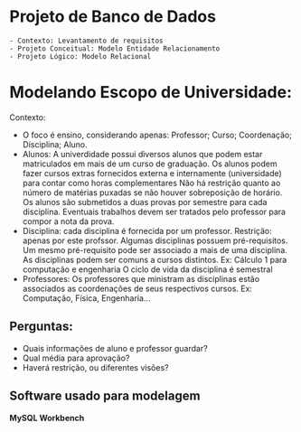 # Projeto de Banco de Dados

	- Contexto: Levantamento de requisitos
	- Projeto Conceitual: Modelo Entidade Relacionamento
	- Projeto Lógico: Modelo Relacional

# Modelando Escopo de Universidade:
Contexto: 
- O foco é ensino, considerando apenas: Professor; Curso; Coordenação; Disciplina; Aluno.
- Alunos: 
	A univerdidade possui diversos alunos que podem estar matriculados em mais de um curso de graduação.
	Os alunos podem fazer cursos extras fornecidos externa e internamente (universidade) para contar como horas complementares
	Não há restrição quanto ao número de matérias puxadas se não houver sobreposição de horário.
	Os alunos são submetidos a duas provas por semestre para cada disciplina. Eventuais trabalhos devem ser tratados pelo professor para compor a nota da prova.
- Disciplina:
	cada disciplina é fornecida por um professor. Restrição: apenas por este profssor.
	Algumas disciplinas possuem pré-requisitos. Um mesmo pré-requisito pode ser associado a mais de uma disciplina.
	As disciplinas podem ser comuns a cursos distintos. Ex: Cálculo 1 para computação e engenharia
	O ciclo de vida da disciplina é semestral
- Professores:
	Os professores que ministram as disciplinas estão associados as coordenações de seus respectivos cursos. Ex: Computação, Física, Engenharia...

## Perguntas: 
- Quais informações de aluno e professor guardar?
- Qual média para aprovação?
- Haverá restrição, ou diferentes visões?


## Software usado para modelagem
**MySQL Workbench**
